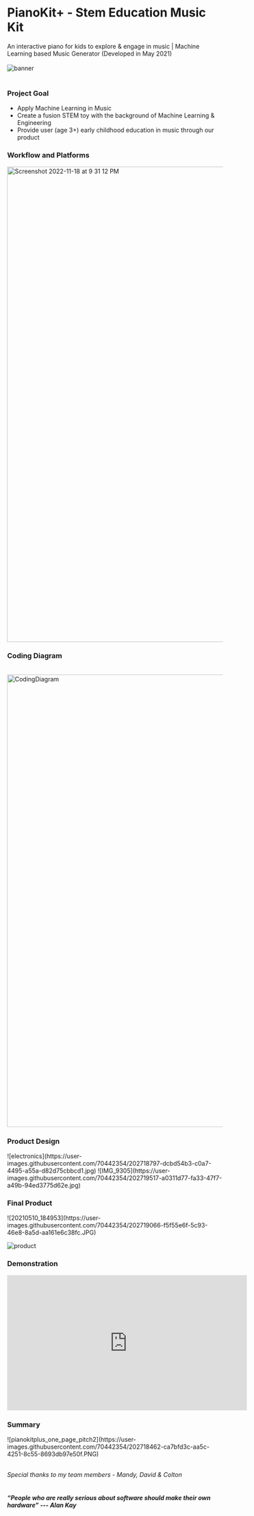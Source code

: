 # PianoKit+ - Stem Education Music Kit
An interactive piano for kids to explore & engage in music | Machine Learning based Music Generator (Developed in May 2021)
<br><br>
![banner](https://user-images.githubusercontent.com/70442354/202710242-745383c9-61d9-4cb7-979e-23f8b8df1caf.PNG)
<br><br>

<h3>Project Goal</h3>
<ul>
  <li>Apply Machine Learning in Music</li>
<li>Create a fusion STEM toy with the background of Machine Learning & Engineering</li>
<li>Provide user (age 3+) early childhood education in music through our product</li>
</ul>

<h3>Workflow and Platforms</h3>
<img width="1107" alt="Screenshot 2022-11-18 at 9 31 12 PM" src="https://user-images.githubusercontent.com/70442354/202718268-172d88c1-18dc-408c-be05-e4a4463812d7.png">


<h3>Coding Diagram</h3><br>
<img width="1054" alt="CodingDiagram" src="https://user-images.githubusercontent.com/70442354/202718257-15d30e14-45c8-46e4-a838-940086d94f7d.png">

<h3>Product Design</h3>
![electronics](https://user-images.githubusercontent.com/70442354/202718797-dcbd54b3-c0a7-4495-a55a-d82d75cbbcd1.jpg)
![IMG_9305](https://user-images.githubusercontent.com/70442354/202719517-a0311d77-fa33-47f7-a49b-94ed3775d62e.jpg)


<h3>Final Product</h3>
![20210510_184953](https://user-images.githubusercontent.com/70442354/202719066-f5f55e6f-5c93-46e8-8a5d-aa161e6c38fc.JPG)

![product](https://user-images.githubusercontent.com/70442354/202718425-352af8fe-0094-4a20-b870-7e7165fc50a8.gif)

<h3>Demonstration</h3>
<iframe width="560" height="315" src="https://www.youtube.com/embed/_ltfEAWUCWY" title="YouTube video player" frameborder="0" allow="accelerometer; autoplay; clipboard-write; encrypted-media; gyroscope; picture-in-picture" allowfullscreen></iframe>

<h3>Summary</h3>
![pianokitplus_one_page_pitch2](https://user-images.githubusercontent.com/70442354/202718462-ca7bfd3c-aa5c-4251-8c55-8693db97e50f.PNG)


<br><i>Special thanks to my team members - Mandy, David & Colton</i>
<br><br>
<h4><i>“People who are really serious about software should make their own hardware” --- Alan Kay</i></h4>
